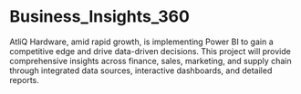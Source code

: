 # Business_Insights_360
 AtliQ Hardware, amid rapid growth, is implementing Power BI to gain a competitive edge and drive data-driven decisions. This project will provide comprehensive insights across finance, sales, marketing, and supply chain through integrated data sources, interactive dashboards, and detailed reports.
